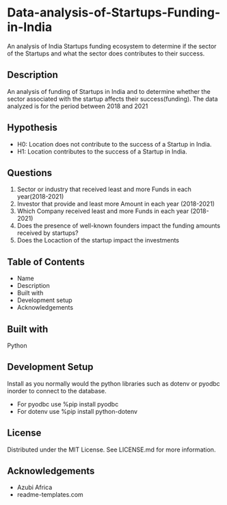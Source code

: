 # Data-analysis-of-Startups-Funding-in-India
An analysis of India Startups funding ecosystem to determine if the sector of the Startups and what the sector does contributes to their success.

## Description
An analysis of funding of Startups in India and to determine whether the  sector associated with the startup affects their success(funding). The data analyzed is for the period between 2018 and 2021

## Hypothesis
* H0: Location does not contribute to the success of a Startup in India.
* H1: Location contributes to the success of a Startup in India.

## Questions

1. Sector or industry that received  least  and more Funds in each year(2018-2021)
2. Investor that provide and least more Amount in each year (2018-2021)
3. Which Company received least and more Funds in each year (2018-2021)
4. Does the presence of well-known founders impact the funding amounts received by startups?
5. Does the Locaction of the startup impact the investments



## Table of Contents
* Name
* Description
* Built with
* Development setup
* Acknowledgements

## Built with
Python

## Development Setup
Install as you normally would the python libraries such as dotenv or pyodbc inorder to connect to the database.
* For pyodbc use %pip install pyodbc 
* For dotenv use  %pip install python-dotenv 

## License
Distributed under the MIT License. See LICENSE.md for more information.

## Acknowledgements
* Azubi Africa
* readme-templates.com


